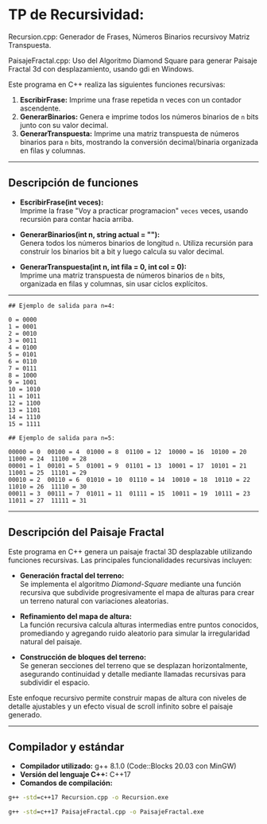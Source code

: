 # TP de Recursividad: 
Recursion.cpp: Generador de Frases, Números Binarios recursivoy Matriz Transpuesta.

PaisajeFractal.cpp: Uso del Algoritmo Diamond Square para generar Paisaje Fractal 3d con desplazamiento, usando gdi en Windows.

Este programa en C++ realiza las siguientes funciones recursivas:

1. **EscribirFrase:** Imprime una frase repetida n veces con un contador ascendente.
2. **GenerarBinarios:** Genera e imprime todos los números binarios de `n` bits junto con su valor decimal.
3. **GenerarTranspuesta:** Imprime una matriz transpuesta de números binarios para `n` bits, mostrando la conversión decimal/binaria organizada en filas y columnas.

---

## Descripción de funciones

- **EscribirFrase(int veces):**  
  Imprime la frase "Voy a practicar programacion" `veces` veces, usando recursión para contar hacia arriba.

- **GenerarBinarios(int n, string actual = ""):**  
  Genera todos los números binarios de longitud `n`. Utiliza recursión para construir los binarios bit a bit y luego calcula su valor decimal.

- **GenerarTranspuesta(int n, int fila = 0, int col = 0):**  
  Imprime una matriz transpuesta de números binarios de `n` bits, organizada en filas y columnas, sin usar ciclos explícitos.

---
```
## Ejemplo de salida para n=4:

0 = 0000
1 = 0001
2 = 0010
3 = 0011
4 = 0100
5 = 0101
6 = 0110
7 = 0111
8 = 1000
9 = 1001
10 = 1010
11 = 1011
12 = 1100
13 = 1101
14 = 1110
15 = 1111

## Ejemplo de salida para n=5:

00000 = 0  00100 = 4  01000 = 8  01100 = 12  10000 = 16  10100 = 20  11000 = 24  11100 = 28
00001 = 1  00101 = 5  01001 = 9  01101 = 13  10001 = 17  10101 = 21  11001 = 25  11101 = 29
00010 = 2  00110 = 6  01010 = 10  01110 = 14  10010 = 18  10110 = 22  11010 = 26  11110 = 30
00011 = 3  00111 = 7  01011 = 11  01111 = 15  10011 = 19  10111 = 23  11011 = 27  11111 = 31
```
---

## Descripción del Paisaje Fractal

Este programa en C++ genera un paisaje fractal 3D desplazable utilizando funciones recursivas. Las principales funcionalidades recursivas incluyen:

- **Generación fractal del terreno:**  
  Se implementa el algoritmo *Diamond-Square* mediante una función recursiva que subdivide progresivamente el mapa de alturas para crear un terreno natural con variaciones aleatorias.

- **Refinamiento del mapa de altura:**  
  La función recursiva calcula alturas intermedias entre puntos conocidos, promediando y agregando ruido aleatorio para simular la irregularidad natural del paisaje.

- **Construcción de bloques del terreno:**  
  Se generan secciones del terreno que se desplazan horizontalmente, asegurando continuidad y detalle mediante llamadas recursivas para subdividir el espacio.

Este enfoque recursivo permite construir mapas de altura con niveles de detalle ajustables y un efecto visual de scroll infinito sobre el paisaje generado.

---
## Compilador y estándar

- **Compilador utilizado:** g++ 8.1.0 (Code::Blocks 20.03 con MinGW)  
- **Versión del lenguaje C++:** C++17  
- **Comandos de compilación:**

```cmd
g++ -std=c++17 Recursion.cpp -o Recursion.exe
```

```cmd
g++ -std=c++17 PaisajeFractal.cpp -o PaisajeFractal.exe
```

